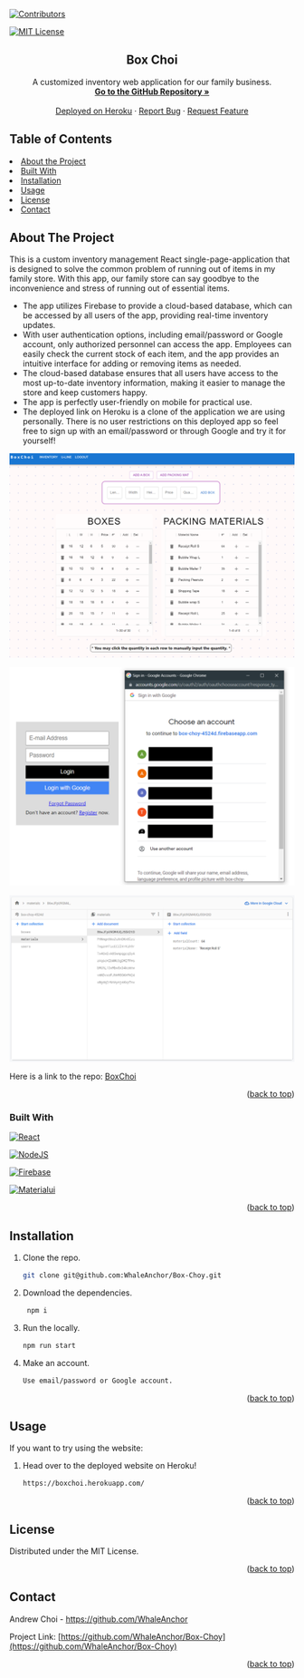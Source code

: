 <div id="top"></div>

[![Contributors][contributors-shield]][contributors-url]

[![MIT License][license-shield]][license-url]

<div>
<h2 align="center">Box Choi</h2>
<p align="center">
    A customized inventory web application for our family business.
    <br />
    <a href="https://github.com/WhaleAnchor/Box-Choy"><strong> Go to the GitHub Repository »</strong></a>
    <br />
    <br />
    <a href="https://boxchoi.herokuapp.com/">Deployed on Heroku</a>
    ·
    <a href="https://github.com/WhaleAnchor/Box-Choy/issues">Report Bug</a>
    ·
    <a href="https://github.com/WhaleAnchor/Box-Choy/issues">Request Feature</a>
  </p>
</div>

## Table of Contents

<li><a href="#about-the-project">About the Project</a></li>
<li><a href="#built-with">Built With</a></li>
<li><a href="#installation">Installation</a></li>
<li><a href="#usage">Usage</a></li>
<li><a href="#license">License</a></li>
<li><a href="#contact">Contact</a></li>

## About The Project


This is a custom inventory management React single-page-application that is designed to solve the common problem of running out of items in my family store. With this app, our family store can say goodbye to the inconvenience and stress of running out of essential items. 
* The app utilizes Firebase to provide a cloud-based database, which can be accessed by all users of the app, providing real-time inventory updates.
* With user authentication options, including email/password or Google account, only authorized personnel can access the app. Employees can easily check the current stock of each item, and the app provides an intuitive interface for adding or removing items as needed.
* The cloud-based database ensures that all users have access to the most up-to-date inventory information, making it easier to manage the store and keep customers happy.
* The app is perfectly user-friendly on mobile for practical use.
* The deployed link on Heroku is a clone of the application we are using personally. There is no user restrictions on this deployed app so feel free to sign up with an email/password or through Google and try it for yourself!

![Box-Choi](assets\screenshot1.png "Image of Inventory Page") 

![Box-Choi](assets\screenshot2.png "Image of Login Page") 

![Box-Choi](assets\screenshot4.png "Image of Firebase Database") 

Here is a link to the repo: <a href="https://github.com/WhaleAnchor/Box-Choy">BoxChoi</a>

<p align="right">(<a href="#top">back to top</a>)</p>

### Built With

[![React][react-shield]][react-url]

[![NodeJS][nodejs-shield]][nodejs-url]

[![Firebase][firebase-shield]][firebase-url]

[![Materialui][materialui-shield]][materialui-url]

<p align="right">(<a href="#top">back to top</a>)</p>

## Installation

1. Clone the repo.
    ```sh
    git clone git@github.com:WhaleAnchor/Box-Choy.git
    ```
2. Download the dependencies.
   ```sh
    npm i
   ```
3. Run the locally.
    ```sh
    npm run start
    ```
4. Make an account.
    ```sh
    Use email/password or Google account.
    ```

<p align="right">(<a href="#top">back to top</a>)</p>

## Usage

If you want to try using the website:

1. Head over to the deployed website on Heroku!
   ```sh
   https://boxchoi.herokuapp.com/
   ```

<p align="right">(<a href="#top">back to top</a>)</p>

## License

Distributed under the MIT License.

<p align="right">(<a href="#top">back to top</a>)</p>

## Contact

Andrew Choi - https://github.com/WhaleAnchor

Project Link: [https://github.com/WhaleAnchor/Box-Choy](https://github.com/WhaleAnchor/Box-Choy)

<p align="right">(<a href="#top">back to top</a>)</p>

<!-- Markdown links -->
[contributors-shield]:https://img.shields.io/github/contributors/WhaleAnchor/Tech-Blog.svg?style=for-the-badge
[contributors-url]:https://github.com/WhaleAnchor/Tech-Blog/graphs/contributors

[license-shield]:https://img.shields.io/github/license/othneildrew/Best-README-Template.svg?style=for-the-badge
[license-url]:https://github.com/othneildrew/Best-README-Template/blob/master/LICENSE.txt

[react-shield]:https://img.shields.io/badge/React-20232A?style=for-the-badge&logo=react&logoColor=61DAFB
[react-url]:https://react.dev/reference/react

[nodejs-shield]:https://img.shields.io/badge/Node.js-339933?style=for-the-badge&logo=nodedotjs&logoColor=white
[nodejs-url]: https://nodejs.org/en/

[firebase-shield]:https://img.shields.io/badge/firebase-ffca28?style=for-the-badge&logo=firebase&logoColor=black
[firebase-url]:https://firebase.google.com/docs

[materialui-shield]:https://img.shields.io/badge/Material%20UI-007FFF?style=for-the-badge&logo=mui&logoColor=white
[materialui-url]:https://mui.com/material-ui/getting-started/overview/


